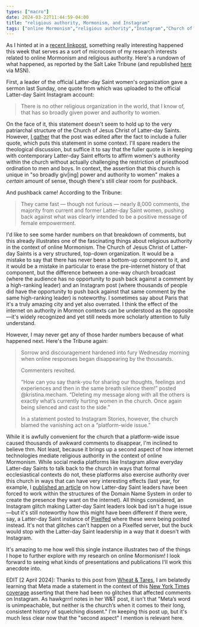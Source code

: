 ```yaml
---
types: ["macro"]
date: 2024-03-22T11:44:59-04:00
title: "religious authority, Mormonism, and Instagram"
tags: ["online Mormonism","religious authority","Instagram","Church of Jesus Christ of Latter-day Saints"]
---
```

As I hinted at in a [recent linkpost](https://spencergreenhalgh.com/work/2024-03-20-bookmarking-for/), something really interesting happened this week that serves as a sort of microcosm of my research interests related to online Mormonism and religious authority. Here's a rundown of what happened, as reported by the Salt Lake Tribune (and republished [here](https://www.msn.com/en-us/news/us/lds-church-responds-to-firestorm-over-speech-about-women-blames-glitch-for-vanishing-social-media-comments/ar-BB1keX1I) via MSN). 

First, a leader of the official Latter-day Saint women's organization gave a sermon last Sunday, one quote from which was uploaded to the official Latter-day Saint Instagram account:

> There is no other religious organization in the world, that I know of, that has so broadly given power and authority to women.

On the face of it, this statement doesn't seem to hold up to the very patriarchal structure of the Church of Jesus Christ of Latter-day Saints. However, [I gather](https://exponentii.org/blog/call-for-submissions-the-deleted-comments-department/) that the post was edited after the fact to include a fuller quote, which puts this statement in some context. I'll spare readers the theological discussion, but suffice it to say that the fuller quote is in keeping with contemporary Latter-day Saint efforts to affirm women's authority within the church without actually challenging the restriction of priesthood ordination to men and boys. In context, the assertion that this church is unique in "so broadly giv[ing] power and authority to women" makes a *certain* amount of sense, though there's still clear room for pushback.

And pushback came! According to the Tribune:

> They came fast — though not furious — nearly 8,000 comments, the majority from current and former Latter-day Saint women, pushing back against what was clearly intended to be a positive message of female empowerment.

I'd like to see some harder numbers on that breakdown of comments, but this already illustrates one of the fascinating things about religious authority in the context of online Mormonism. The Church of Jesus Christ of Latter-day Saints is a very structured, top-down organization. It would be a mistake to say that there has never been a bottom-up component to it, and it would be a mistake in particular to erase the pre-internet history of that component, but the difference between a one-way church broadcast (where the audience has no opportunity to push back against a comment by a high-ranking leader) and an Instagram post (where thousands of people did have the opportunity to push back against that same comment by the same high-ranking leader) is noteworthy. I sometimes say about Paris that it's a truly amazing city and yet also overrated. I think the effect of the internet on authority in Mormon contexts can be understood as the opposite—it's widely recognized and yet still needs more scholarly attention to fully understand.

However, I may never get any of those harder numbers because of what happened next. Here's the Tribune again:

> Sorrow and discouragement hardened into fury Wednesday morning when online responses began disappearing by the thousands.
> 
> Commenters revolted.
> 
> “How can you say thank-you for sharing our thoughts, feelings and experiences and then in the same breath silence them!” posted @kristina.mecham. “Deleting my message along with all the others is exactly what’s currently hurting women in the church. Once again being silenced and cast to the side.”
> 
> In a statement posted to Instagram Stories, however, the church blamed the vanishing act on a “platform-wide issue.”

While it is awfully convenient for the church that a platform-wide issue caused thousands of awkward comments to disappear, I'm inclined to believe thm. Not least, because it brings up a second aspect of how internet technologies mediate religious authority in the context of online Mormonism. While social media platforms like Instagram allow everyday Latter-day Saints to talk back to the church in ways that formal ecclesiastical contexts do not, these platforms also exercise authority over this church in ways that can have very interesting effects (last year, for example, I [published an article](https://spencergreenhalgh.com/work/new-publication-technology-naming-and-legitimacy-in-the-latter-day-saint-tradition/) on how Latter-day Saint leaders have been forced to work within the structures of the Domain Name System in order to create the presence they want on the internet). All things considered, an Instagram glitch making Latter-day Saint leaders look bad isn't a huge issue—but it's still noteworthy how this might have been different if there were, say, a Latter-day Saint instance of [Pixelfed](https://pixelfed.org/) where these were being posted instead. It's not that glitches can't happen on a Pixelfed server, but the buck would stop with the Latter-day Saint leadership in a way that it doesn't with Instagram.

It's amazing to me how well this single instance illustrates two of the things I hope to further explore with my research on online Mormonism! I look forward to seeing what kinds of presentations and publications I'll work this anecdote into.

EDIT [2 April 2024]: Thanks to this post from [Wheat & Tares](https://wheatandtares.org/2024/04/02/this-aint-it/), I am belatedly learning that Meta made a statement in the context of this [New York Times coverage](https://www.nytimes.com/2024/03/22/us/mormon-church-women-latter-day-saints.html) asserting that there had been no glitches that affected comments on Instagram. As hawkgrrrl notes in her W&T post, it isn't that "Meta’s word is unimpeachable, but neither is the church’s when it comes to their long, consistent history of squelching dissent." I'm keeping this post up, but it's much less clear now that the "second aspect" I mention is relevant here.
